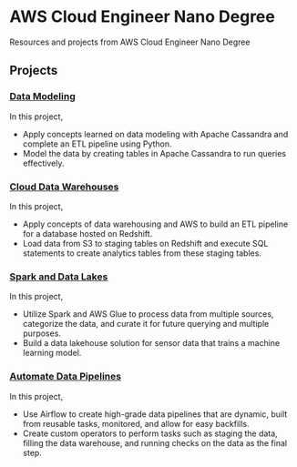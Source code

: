 # AWS Cloud Engineer Nano Degree
Resources and projects from AWS Cloud Engineer Nano Degree

## Projects

### [Data Modeling](https://github.com/GeneralSyntaxAnomaly/AWS-Cloud-Engineer-Nano-Degree/tree/main/1_Data_Modeling)

In this project,

- Apply concepts learned on data modeling with Apache Cassandra and complete an ETL pipeline using Python.
- Model the data by creating tables in Apache Cassandra to run queries effectively.

### [Cloud Data Warehouses](https://github.com/GeneralSyntaxAnomaly/AWS-Cloud-Engineer-Nano-Degree/tree/main/2_Cloud_Data_Warehouses)

In this project,

- Apply concepts of data warehousing and AWS to build an ETL pipeline for a database hosted on Redshift.
- Load data from S3 to staging tables on Redshift and execute SQL statements to create analytics tables from these staging tables.

### [Spark and Data Lakes](https://github.com/GeneralSyntaxAnomaly/AWS-Cloud-Engineer-Nano-Degree/tree/main/3_Spark_and_Data_Lakes)

In this project,

- Utilize Spark and AWS Glue to process data from multiple sources, categorize the data, and curate it for future querying and multiple purposes.
- Build a data lakehouse solution for sensor data that trains a machine learning model.

### [Automate Data Pipelines](https://github.com/GeneralSyntaxAnomaly/AWS-Cloud-Engineer-Nano-Degree/tree/main/4_Automate_Data_Pipelines)

In this project,

- Use Airflow to create high-grade data pipelines that are dynamic, built from reusable tasks, monitored, and allow for easy backfills.
- Create custom operators to perform tasks such as staging the data, filling the data warehouse, and running checks on the data as the final step.
